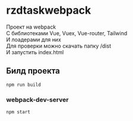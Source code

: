 # rzdtaskwebpack

Проект на webpack
<br/>
С библиотеками Vue, Vuex, Vue-router, Tailwind
<br/>
И лоадерами для них
<br/>
Для проверки можно скачать папку /dist
<br/>
И запустить index.html

## Билд проекта
```
npm run build
```

### webpack-dev-server
```
npm start
```
